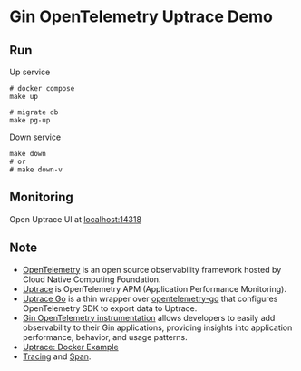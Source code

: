 # Gin OpenTelemetry Uptrace Demo

## Run

Up service

```shell
# docker compose
make up

# migrate db
make pg-up
```

Down service

```shell
make down
# or
# make down-v
```

## Monitoring

Open Uptrace UI at [localhost:14318](http://localhost:14318)

## Note

- [OpenTelemetry](https://uptrace.dev/opentelemetry/) is an open source observability framework hosted by Cloud Native Computing Foundation.
- [Uptrace](https://uptrace.dev/get/opentelemetry-apm.html) is OpenTelemetry APM (Application Performance Monitoring).
- [Uptrace Go](https://uptrace.dev/get/opentelemetry-go.html) is a thin wrapper over [opentelemetry-go](https://github.com/open-telemetry/opentelemetry-go) that configures OpenTelemetry SDK to export data to Uptrace.
- [Gin OpenTelemetry instrumentation](https://uptrace.dev/get/instrument/opentelemetry-gin.html) allows developers to easily add observability to their Gin applications, providing insights into application performance, behavior, and usage patterns.
- [Uptrace: Docker Example](https://github.com/uptrace/uptrace/tree/master/example/docker)
- [Tracing](https://uptrace.dev/opentelemetry/distributed-tracing.html) and [Span](https://uptrace.dev/opentelemetry/distributed-tracing.html#spans).
